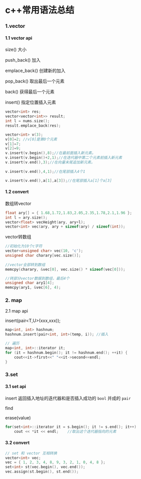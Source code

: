 # c++常用语法总结

### 1.vector

#### 1.1 vector api

size() 大小

push_back() 加入

emplace_back() 创建新的加入

pop_back() 取出最后一个元素

back() 获得最后一个元素

insert() 指定位置插入元素

```c++
vector<int> res;
vector<vector<int>> result;
int l = nums.size();
result.emplace_back(res);

vector<int> v(3);  
v[0]=2; //v[0]是第0个元素 
v[1]=7;  
v[2]=9;  
v.insert(v.begin(),8);//在最前面插入新元素。  
v.insert(v.begin()+2,1);//在迭代器中第二个元素前插入新元素  
v.insert(v.end(),3);//在向量末尾追加新元素。  
 
v.insert(v.end(),4,1);//在尾部插入4个1

v.insert(v.end(),a[1],a[3]);//在尾部插入a[1]个a[3]
```

#### 1.2 convert

数组转vector

```c++
float ary[] = { 1.68,1.72,1.83,2.05,2.35,1.78,2.1,1.96 };
int l = ary.size();
vector<float> vecHeight(ary, ary+l);
vector<int> vec(ary, ary + sizeof(ary) / sizeof(int));
```

vector转数组

```c++
//初始化为10个c字符
vector<unsigned char> vec(10, 'c');
unsigned char charary[vec.size()];
 
//vector全部转到数组
memcpy(charary, &vec[0], vec.size() * sizeof(vec[0]));

//转部分vector数据到数组，最后4个
unsigned char ary1[4];
memcpy(ary1, &vec[6], 4);
```



### 2. map

2.1 map api

insert(pair<T,U>(xxx,xxx));

```c++
map<int, int> hashnum;
hashnum.insert(pair<int, int>(temp, i)); //插入

// 遍历
map<int, int>::iterator it;
for (it = hashnum.begin(); it != hashnum.end(); ++it) {
    cout<<it->first<<" "<<it->second<<endl;
}
```



### 3.set

#### 3.1 set api

insert 返回插入地址的迭代器和是否插入成功的 `bool` 并成的 `pair`

find

erase(value)

```c++
for(set<int>::iterator it = s.begin(); it != s.end(); it++)
    cout << *it << endl;    //取出这个迭代器指向的元素
```

#### 3.2 convert

```c++
// set 和 vector 互相转换
vector<int> vec;
vec = { 1, 2, 3, 4, 8, 9, 3, 2, 1, 0, 4, 8 };
set<int> st(vec.begin(), vec.end());
vec.assign(st.begin(), st.end());
```

